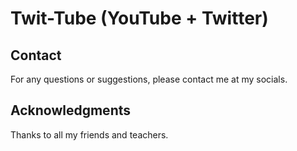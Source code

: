 # Twit-Tube (YouTube + Twitter)

## Contact

For any questions or suggestions, please contact me at my socials.

## Acknowledgments

Thanks to all my friends and teachers.